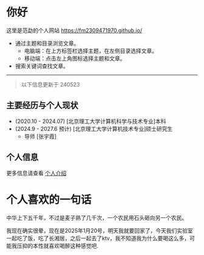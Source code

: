 # 你好

这里是范勐的个人网站 <https://fm2309471970.github.io/>

- 通过主题和目录浏览文章。
    - 电脑端：在上方标签栏选择主题，在左侧目录选择文章。
    - 移动端：点击左上角图标选择主题和文章。
- 搜索关键词查找文章。

---

> 以下信息更新于 240523

## 主要经历与个人现状

- (2020.10 - 2024.07) [北京理工大学计算机科学与技术专业]本科
- (2024.9 - 2027.6 预计) [北京理工大学计算机技术专业]硕士研究生
    - 导师 [张宇霞]


## 个人信息

更多信息请查看 [个人介绍](./ME/introduction.md)


# 个人喜欢的一句话
中华上下五千年，不过是麦子熟了几千次，一个农民用石头砸向另一个农民。



我现在确实很晕，现在是2025年1月20号，明天我就要回家了，今天我们实验室一起吃了饭，吃了长湘居，之后一起去了ktv，我不知道我为什么要喝这么多，可能我压抑的本性就喜欢喝醉这种感觉吧.